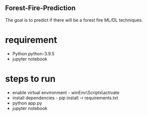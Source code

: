## Forest-Fire-Prediction
The goal is to predict if there will be a forest fire ML/DL techniques.


# requirement

- Python python-3.9.5
- jupyter notebook

# steps to run
- enable virtual environment - winEnv\Scripts\activate
- install dependencies - pip install -r requirements.txt
- python app.py
- jupyter notebook